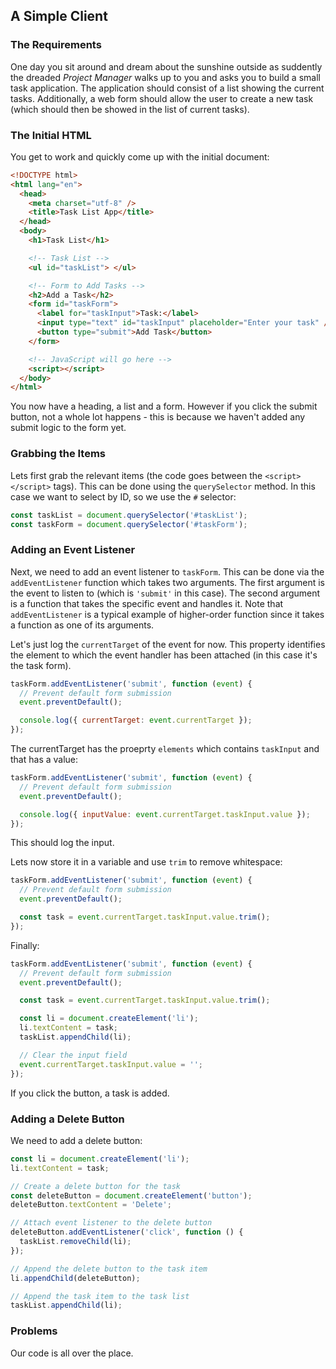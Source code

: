 ## A Simple Client

### The Requirements

One day you sit around and dream about the sunshine outside as suddently the dreaded _Project Manager_ walks up to you and asks you to build a small task application.
The application should consist of a list showing the current tasks.
Additionally, a web form should allow the user to create a new task (which should then be showed in the list of current tasks).

### The Initial HTML

You get to work and quickly come up with the initial document:

```html
<!DOCTYPE html>
<html lang="en">
  <head>
    <meta charset="utf-8" />
    <title>Task List App</title>
  </head>
  <body>
    <h1>Task List</h1>

    <!-- Task List -->
    <ul id="taskList"> </ul>

    <!-- Form to Add Tasks -->
    <h2>Add a Task</h2>
    <form id="taskForm">
      <label for="taskInput">Task:</label>
      <input type="text" id="taskInput" placeholder="Enter your task" />
      <button type="submit">Add Task</button>
    </form>

    <!-- JavaScript will go here -->
    <script></script>
  </body>
</html>
```

You now have a heading, a list and a form.
However if you click the submit button, not a whole lot happens - this is because we haven't added any submit logic to the form yet.

### Grabbing the Items

Lets first grab the relevant items (the code goes between the `<script></script>` tags).
This can be done using the `querySelector` method.
In this case we want to select by ID, so we use the `#` selector:

```js
const taskList = document.querySelector('#taskList');
const taskForm = document.querySelector('#taskForm');
```

### Adding an Event Listener

Next, we need to add an event listener to `taskForm`.
This can be done via the `addEventListener` function which takes two arguments.
The first argument is the event to listen to (which is `'submit'` in this case).
The second argument is a function that takes the specific event and handles it.
Note that `addEventListener` is a typical example of higher-order function since it takes a function as one of its arguments.

Let's just log the `currentTarget` of the event for now.
This property identifies the element to which the event handler has been attached (in this case it's the task form).

```js
taskForm.addEventListener('submit', function (event) {
  // Prevent default form submission
  event.preventDefault();

  console.log({ currentTarget: event.currentTarget });
});
```

The currentTarget has the proeprty `elements` which contains `taskInput` and that has a value:

```js
taskForm.addEventListener('submit', function (event) {
  // Prevent default form submission
  event.preventDefault();

  console.log({ inputValue: event.currentTarget.taskInput.value });
});
```

This should log the input.

Lets now store it in a variable and use `trim` to remove whitespace:

```js
taskForm.addEventListener('submit', function (event) {
  // Prevent default form submission
  event.preventDefault();

  const task = event.currentTarget.taskInput.value.trim();
});
```

Finally:

```js
taskForm.addEventListener('submit', function (event) {
  // Prevent default form submission
  event.preventDefault();

  const task = event.currentTarget.taskInput.value.trim();

  const li = document.createElement('li');
  li.textContent = task;
  taskList.appendChild(li);

  // Clear the input field
  event.currentTarget.taskInput.value = '';
});
```

If you click the button, a task is added.

### Adding a Delete Button

We need to add a delete button:

```js
const li = document.createElement('li');
li.textContent = task;

// Create a delete button for the task
const deleteButton = document.createElement('button');
deleteButton.textContent = 'Delete';

// Attach event listener to the delete button
deleteButton.addEventListener('click', function () {
  taskList.removeChild(li);
});

// Append the delete button to the task item
li.appendChild(deleteButton);

// Append the task item to the task list
taskList.appendChild(li);
```

### Problems

Our code is all over the place.

